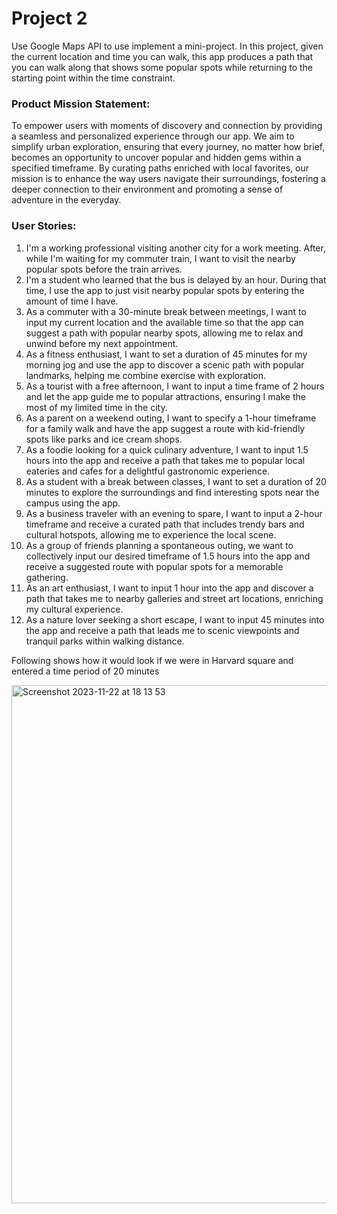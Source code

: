 # Project 2
Use Google Maps API to use implement a mini-project. In this project, given the current location and time you can walk, this app produces a path that you can walk along that shows some popular spots while returning to the starting point within the time constraint. 

### Product Mission Statement:
To empower users with moments of discovery and connection by providing a seamless and personalized experience through our app. We aim to simplify urban exploration, ensuring that every journey, no matter how brief, becomes an opportunity to uncover popular and hidden gems within a specified timeframe. By curating paths enriched with local favorites, our mission is to enhance the way users navigate their surroundings, fostering a deeper connection to their environment and promoting a sense of adventure in the everyday.

### User Stories:
1. I'm a working professional visiting another city for a work meeting. After, while I'm waiting for my commuter train, I want to visit the nearby popular spots before the train arrives.
2. I'm a student who learned that the bus is delayed by an hour. During that time, I use the app to just visit nearby popular spots by entering the amount of time I have.
3. As a commuter with a 30-minute break between meetings, I want to input my current location and the available time so that the app can suggest a path with popular nearby spots, allowing me to relax and unwind before my next appointment.
4. As a fitness enthusiast, I want to set a duration of 45 minutes for my morning jog and use the app to discover a scenic path with popular landmarks, helping me combine exercise with exploration.
5. As a tourist with a free afternoon, I want to input a time frame of 2 hours and let the app guide me to popular attractions, ensuring I make the most of my limited time in the city.
6. As a parent on a weekend outing, I want to specify a 1-hour timeframe for a family walk and have the app suggest a route with kid-friendly spots like parks and ice cream shops.
7. As a foodie looking for a quick culinary adventure, I want to input 1.5 hours into the app and receive a path that takes me to popular local eateries and cafes for a delightful gastronomic experience.
8. As a student with a break between classes, I want to set a duration of 20 minutes to explore the surroundings and find interesting spots near the campus using the app.
9. As a business traveler with an evening to spare, I want to input a 2-hour timeframe and receive a curated path that includes trendy bars and cultural hotspots, allowing me to experience the local scene.
10. As a group of friends planning a spontaneous outing, we want to collectively input our desired timeframe of 1.5 hours into the app and receive a suggested route with popular spots for a memorable gathering.
11. As an art enthusiast, I want to input 1 hour into the app and discover a path that takes me to nearby galleries and street art locations, enriching my cultural experience.
12. As a nature lover seeking a short escape, I want to input 45 minutes into the app and receive a path that leads me to scenic viewpoints and tranquil parks within walking distance.
   
Following shows how it would look if we were in Harvard square and entered a time period of 20 minutes

<img width="829" alt="Screenshot 2023-11-22 at 18 13 53" src="https://github.com/vrsreeganesh/Project2/assets/90840253/8cbec66a-f2a1-4d50-a707-26fadc70106b">
